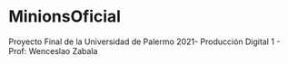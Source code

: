 # MinionsOficial
Proyecto Final de la Universidad de Palermo 2021- Producción Digital 1 - Prof: Wenceslao Zabala
